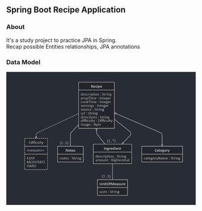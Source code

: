 ## Spring Boot Recipe Application

### About
It's a study project to practice JPA in Spring.  
Recap possible Entities relationships, JPA annotations

### Data Model

![Data model](https://github.com/dyakant/spring-recipe-app/blob/main/data_model.png?raw=true)